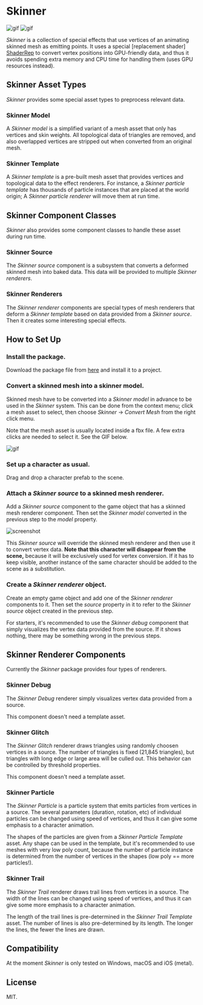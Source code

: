 
Skinner
=======

![gif](http://68.media.tumblr.com/6c5f9ef37b27048e406baf00c7ddd5d1/tumblr_oir3z03Vaf1qio469o3_320.gif)
![gif](http://68.media.tumblr.com/c0b9c3d6104449b5025132ef825eed01/tumblr_ohidp0DLyk1qio469o1_320.gif)

*Skinner* is a collection of special effects that use vertices of an animating
skinned mesh as emitting points. It uses a special [replacement shader]
[ShaderRep] to convert vertex positions into GPU-friendly data, and thus it
avoids spending extra memory and CPU time for handling them (uses GPU
resources instead).

Skinner Asset Types
-------------------

*Skinner* provides some special asset types to preprocess relevant data.

### Skinner Model

A *Skinner model* is a simplified variant of a mesh asset that only has
vertices and skin weights. All topological data of triangles are removed, and
also overlapped vertices are stripped out when converted from an original mesh.

### Skinner Template

A *Skinner template* is a pre-built mesh asset that provides vertices and
topological data to the effect renderers. For instance, a *Skinner particle
template* has thousands of particle instances that are placed at the world
origin; A *Skinner particle renderer* will move them at run time.

Skinner Component Classes
-------------------------

*Skinner* also provides some component classes to handle these asset during
run time.

### Skinner Source

The *Skinner source* component is a subsystem that converts a deformed skinned
mesh into baked data. This data will be provided to multiple *Skinner
renderers*.

### Skinner Renderers

The *Skinner renderer* components are special types of mesh renderers that
deform a *Skinner template* based on data provided from a *Skinner source*.
Then it creates some interesting special effects.

How to Set Up
-------------

### Install the package.

Download the package file from [here][download] and install it to a project.

### Convert a skinned mesh into a skinner model.

Skinned mesh have to be converted into a *Skinner model* in advance to be
used in the *Skinner* system. This can be done from the context menu; click a
mesh asset to select, then choose *Skinner* -> *Convert Mesh* from the right
click menu.

Note that the mesh asset is usually located inside a fbx file. A few extra
clicks are needed to select it. See the GIF below.

![gif](http://i.giphy.com/26FLakB0pQ9nCxKY8.gif)

### Set up a character as usual.

Drag and drop a character prefab to the scene.

### Attach a *Skinner source* to a skinned mesh renderer.

Add a *Skinner source* component to the game object that has a skinned mesh
renderer component. Then set the *Skinner model* converted in the previous step
to the *model* property.  

![screenshot](http://i.imgur.com/sbBQROv.png)

This *Skinner source* will override the skinned mesh renderer and then use it to
convert vertex data. **Note that this character will disappear from the scene,**
because it will be exclusively used for vertex conversion. If it has to keep
visible, another instance of the same character should be added to the scene as
a substitution.

### Create a *Skinner renderer* object.

Create an empty game object and add one of the *Skinner renderer* components to
it. Then set the *source* property in it to refer to the *Skinner source* object
created in the previous step.

For starters, it's recommended to use the *Skinner debug* component that simply
visualizes the vertex data provided from the source. If it shows nothing, there
may be something wrong in the previous steps.

Skinner Renderer Components
---------------------------

Currently the *Skinner* package provides four types of renderers.

### Skinner Debug

The *Skinner Debug* renderer simply visualizes vertex data provided from a
source.

This component doesn't need a template asset.

### Skinner Glitch

The *Skinner Glitch* renderer draws triangles using randomly choosen vertices
in a source. The number of triangles is fixed (21,845 triangles), but triangles
with long edge or large area will be culled out. This behavior can be controlled
by threshold properties.

This component doesn't need a template asset.

### Skinner Particle

The *Skinner Particle* is a particle system that emits particles from vertices
in a source. The several parameters (duration, rotation, etc) of individual
particles can be changed using speed of vertices, and thus it can give some
emphasis to a character animation.

The shapes of the particles are given from a *Skinner Particle Template* asset.
Any shape can be used in the template, but it's recommended to use meshes with
very low poly count, because the number of particle instance is determined
from the number of vertices in the shapes (low poly == more particles!). 

### Skinner Trail

The *Skinner Trail* renderer draws trail lines from vertices in a source. The
width of the lines can be changed using speed of vertices, and thus it can give
some more emphasis to a character animation.

The length of the trail lines is pre-determined in the *Skinner Trail Template*
asset. The number of lines is also pre-determined by its length. The longer the
lines, the fewer the lines are drawn.

Compatibility
-------------

At the moment *Skinner* is only tested on Windows, macOS and iOS (metal).

License
-------

MIT.

[ShaderRep]: https://docs.unity3d.com/Manual/SL-ShaderReplacement.html
[download]: https://github.com/keijiro/Skinner/blob/master/Skinner.unitypackage
[//]: # (9012345678901234567890123456789012345678901234567890123456789012345678)
